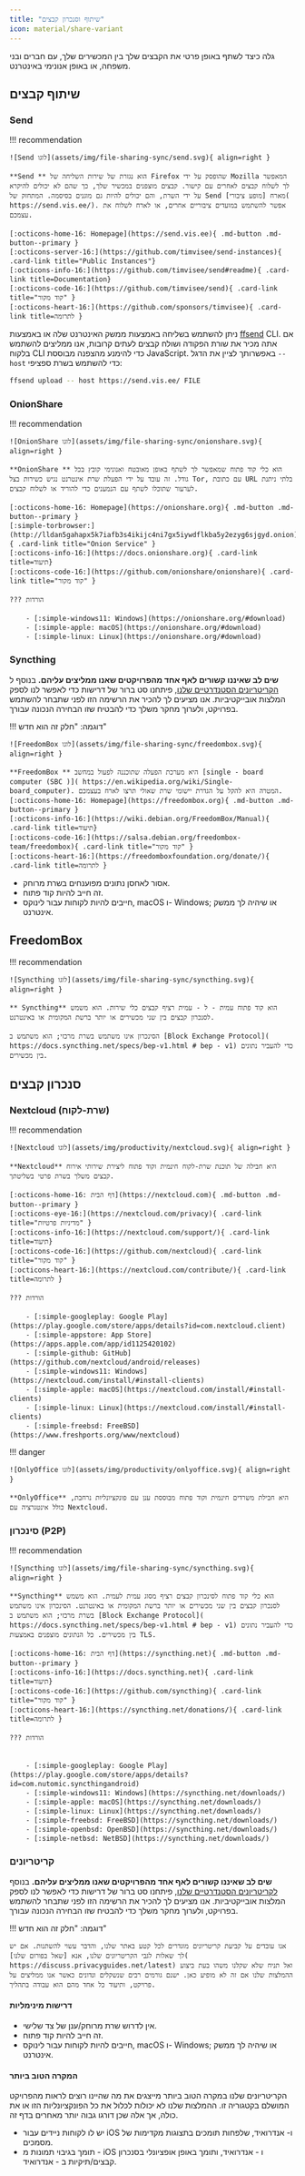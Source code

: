 ```yaml
---
title: "שיתוף וסנכרון קבצים"
icon: material/share-variant
---
```


גלה כיצד לשתף באופן פרטי את הקבצים שלך בין המכשירים שלך, עם חברים ובני משפחה, או באופן אנונימי באינטרנט.

## שיתוף קבצים

### Send

!!! recommendation

    ![Send לוגו](assets/img/file-sharing-sync/send.svg){ align=right }
    
    **Send ** הוא נגזרת של שירות השליחה של Firefox שהופסק על ידי Mozilla המאפשר לך לשלוח קבצים לאחרים עם קישור. קבצים מוצפנים במכשיר שלך, כך שהם לא יכולים להיקרא על ידי השרת, והם יכולים להיות גם מוגנים בסיסמה. המתחזק של Send מארח [מופע ציבורי]( https://send.vis.ee/). אפשר להשתמש במועדים ציבוריים אחרים, או לארח לשלוח את עצמכם.
    
    [:octicons-home-16: Homepage](https://send.vis.ee){ .md-button .md-button--primary }
    [:octicons-server-16:](https://github.com/timvisee/send-instances){ .card-link title="Public Instances"}
    [:octicons-info-16:](https://github.com/timvisee/send#readme){ .card-link title=Documentation}
    [:octicons-code-16:](https://github.com/timvisee/send){ .card-link title="קוד מקור" }
    [:octicons-heart-16:](https://github.com/sponsors/timvisee){ .card-link title=לתרומה }

ניתן להשתמש בשליחה באמצעות ממשק האינטרנט שלה או באמצעות [ffsend](https://github.com/timvisee/ffsend) CLI. אם אתה מכיר את שורת הפקודה ושולח קבצים לעתים קרובות, אנו ממליצים להשתמש בלקוח CLI כדי להימנע מהצפנה מבוססת JavaScript. באפשרותך לציין את הדגל `-- host` כדי להשתמש בשרת ספציפי:

```bash
ffsend upload -- host https://send.vis.ee/ FILE
```

### OnionShare

!!! recommendation

    ![OnionShare לוגו](assets/img/file-sharing-sync/onionshare.svg){ align=right }
    
    **OnionShare ** הוא כלי קוד פתוח שמאפשר לך לשתף באופן מאובטח ואנונימי קובץ בכל גודל. זה עובד על ידי הפעלת שרת אינטרנט נגיש כשירות בצל Tor, עם כתובת URL בלתי ניתנת לערעור שתוכלו לשתף עם הנמענים כדי להוריד או לשלוח קבצים.
    
    [:octicons-home-16: Homepage](https://onionshare.org){ .md-button .md-button--primary }
    [:simple-torbrowser:](http://lldan5gahapx5k7iafb3s4ikijc4ni7gx5iywdflkba5y2ezyg6sjgyd.onion){ .card-link title="Onion Service" }
    [:octicons-info-16:](https://docs.onionshare.org){ .card-link title=תיעוד}
    [:octicons-code-16:](https://github.com/onionshare/onionshare){ .card-link title="קוד מקור" }
    
    ??? הורדות
    
        - [:simple-windows11: Windows](https://onionshare.org/#download)
        - [:simple-apple: macOS](https://onionshare.org/#download)
        - [:simple-linux: Linux](https://onionshare.org/#download)

### Syncthing

**שים לב שאיננו קשורים לאף אחד מהפרויקטים שאנו ממליצים עליהם.** בנוסף ל [הקריטריונים הסטנדרטיים שלנו](about/criteria.md), פיתחנו סט ברור של דרישות כדי לאפשר לנו לספק המלצות אובייקטיביות. אנו מציעים לך להכיר את הרשימה הזו לפני שתבחר להשתמש בפרויקט, ולערוך מחקר משלך כדי להבטיח שזו הבחירה הנכונה עבורך.

!!! דוגמה: "חלק זה הוא חדש"

    ![FreedomBox לוגו](assets/img/file-sharing-sync/freedombox.svg){ align=right }
    
    **FreedomBox ** היא מערכת הפעלה שתוכננה לפעול במחשב [single - board computer (SBC )]( https://en.wikipedia.org/wiki/Single-board_computer). המטרה היא להקל על הגדרת יישומי שרת שאולי תרצו לארח בעצמכם. [:octicons-home-16: Homepage](https://freedombox.org){ .md-button .md-button--primary }
    [:octicons-info-16:](https://wiki.debian.org/FreedomBox/Manual){ .card-link title=תיעוד}
    [:octicons-code-16:](https://salsa.debian.org/freedombox-team/freedombox){ .card-link title="קוד מקור" }
    [:octicons-heart-16:](https://freedomboxfoundation.org/donate/){ .card-link title=לתרומה }

- אסור לאחסן נתונים מפוענחים בשרת מרוחק.
- זה חייב להיות קוד פתוח.
- חייבים להיות לקוחות עבור לינוקס, macOS ו- Windows; או שיהיה לך ממשק אינטרנט.

## FreedomBox

!!! recommendation

    ![Syncthing לוגו](assets/img/file-sharing-sync/syncthing.svg){ align=right }
    
    ** Syncthing** הוא קוד פתוח עמית - ל - עמית רציף קבצים כלי שירות. הוא משמש לסנכרון קבצים בין שני מכשירים או יותר ברשת המקומית או באינטרנט.
    
    הסינכרון אינו משתמש בשרת מרכזי; הוא משתמש ב [Block Exchange Protocol]( https://docs.syncthing.net/specs/bep-v1.html # bep - v1) כדי להעביר נתונים בין מכשירים.

## סנכרון קבצים

### Nextcloud (שרת-לקוח)

!!! recommendation

    ![Nextcloud לוגו](assets/img/productivity/nextcloud.svg){ align=right }
    
    **Nextcloud** היא חבילה של תוכנת שרת-לקוח חינמית וקוד פתוח ליצירת שירותי אירוח קבצים משלך בשרת פרטי בשליטתך.
    
    [:octicons-home-16: דף הבית](https://nextcloud.com){ .md-button .md-button--primary }
    [:octicons-eye-16:](https://nextcloud.com/privacy){ .card-link title="מדיניות פרטיות" }
    [:octicons-info-16:](https://nextcloud.com/support/){ .card-link title=תיעוד}
    [:octicons-code-16:](https://github.com/nextcloud){ .card-link title="קוד מקור" }
    [:octicons-heart-16:](https://nextcloud.com/contribute/){ .card-link title=לתרומה }
    
    ??? הורדות
    
        - [:simple-googleplay: Google Play](https://play.google.com/store/apps/details?id=com.nextcloud.client)
        - [:simple-appstore: App Store](https://apps.apple.com/app/id1125420102)
        - [:simple-github: GitHub](https://github.com/nextcloud/android/releases)
        - [:simple-windows11: Windows](https://nextcloud.com/install/#install-clients)
        - [:simple-apple: macOS](https://nextcloud.com/install/#install-clients)
        - [:simple-linux: Linux](https://nextcloud.com/install/#install-clients)
        - [:simple-freebsd: FreeBSD](https://www.freshports.org/www/nextcloud)

!!! danger

    ![OnlyOffice לוגו](assets/img/productivity/onlyoffice.svg){ align=right }
    
    **OnlyOffice** היא חבילת משרדים חינמית וקוד פתוח מבוססת ענן עם פונקציונליות נרחבת, כולל אינטגרציה עם Nextcloud.

### סינכרון (P2P)

!!! recommendation

    ![Syncthing לוגו](assets/img/file-sharing-sync/syncthing.svg){ align=right }
    
    **Syncthing** הוא כלי קוד פתוח לסינכרון קבצים רציף מסוג עמית לעמית. הוא משמש לסנכרון קבצים בין שני מכשירים או יותר ברשת המקומית או באינטרנט. הסינכרון אינו משתמש בשרת מרכזי; הוא משתמש ב [Block Exchange Protocol]( https://docs.syncthing.net/specs/bep-v1.html # bep - v1) כדי להעביר נתונים בין מכשירים. כל הנתונים מוצפנים באמצעות TLS.
    
    [:octicons-home-16: דף הבית](https://syncthing.net){ .md-button .md-button--primary }
    [:octicons-info-16:](https://docs.syncthing.net){ .card-link title=תיעוד}
    [:octicons-code-16:](https://github.com/syncthing){ .card-link title="קוד מקור" }
    [:octicons-heart-16:](https://syncthing.net/donations/){ .card-link title=לתרומה }
    
    ??? הורדות
    
    
        - [:simple-googleplay: Google Play](https://play.google.com/store/apps/details?id=com.nutomic.syncthingandroid)
        - [:simple-windows11: Windows](https://syncthing.net/downloads/)
        - [:simple-apple: macOS](https://syncthing.net/downloads/)
        - [:simple-linux: Linux](https://syncthing.net/downloads/)
        - [:simple-freebsd: FreeBSD](https://syncthing.net/downloads/)
        - [:simple-openbsd: OpenBSD](https://syncthing.net/downloads/)
        - [:simple-netbsd: NetBSD](https://syncthing.net/downloads/)

### קריטריונים

**שים לב שאיננו קשורים לאף אחד מהפרויקטים שאנו ממליצים עליהם.** בנוסף [לקריטריונים הסטנדרטיים שלנו](about/criteria.md), פיתחנו סט ברור של דרישות כדי לאפשר לנו לספק המלצות אובייקטיביות. אנו מציעים לך להכיר את הרשימה הזו לפני שתבחר להשתמש בפרויקט, ולערוך מחקר משלך כדי להבטיח שזו הבחירה הנכונה עבורך.

!!! דוגמה: "חלק זה הוא חדש"

    אנו עובדים על קביעת קריטריונים מוגדרים לכל קטע באתר שלנו, והדבר עשוי להשתנות. אם יש לך שאלות לגבי הקריטריונים שלנו, אנא [שאל בפורום שלנו]( https://discuss.privacyguides.net/latest) ואל תניח שלא שקלנו משהו בעת ביצוע ההמלצות שלנו אם זה לא מופיע כאן. ישנם גורמים רבים שנשקלים ונדונים כאשר אנו ממליצים על פרויקט, ותיעוד כל אחד מהם הוא עבודה בתהליך.

#### דרישות מינימליות

- אין לדרוש שרת מרוחק/ענן של צד שלישי.
- זה חייב להיות קוד פתוח.
- חייבים להיות לקוחות עבור לינוקס, macOS ו- Windows; או שיהיה לך ממשק אינטרנט.

#### המקרה הטוב ביותר

הקריטריונים שלנו במקרה הטוב ביותר מייצגים את מה שהיינו רוצים לראות מהפרויקט המושלם בקטגוריה זו. ההמלצות שלנו לא יכולות לכלול את כל הפונקציונליות הזו או את כולה, אך אלה שכן דורגו גבוה יותר מאחרים בדף זה.

- יש לו לקוחות ניידים עבור iOS ו- אנדרואיד, שלפחות תומכים בתצוגות מקדימות של מסמכים.
- תומך בגיבוי תמונות מ - iOS ו - אנדרואיד, ותומך באופן אופציונלי בסנכרון קבצים/תיקיות ב - אנדרואיד.
